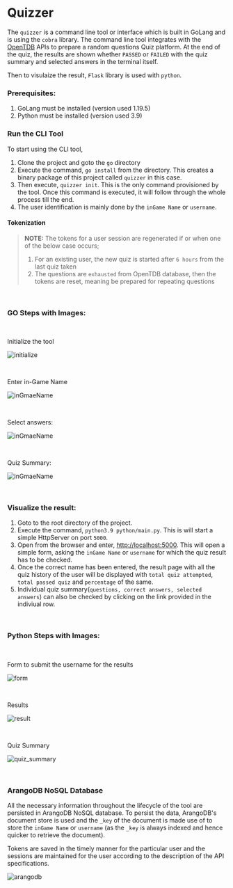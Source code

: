 # Quizzer

The ``quizzer`` is a command line tool or interface which is built in GoLang and is using the `cobra` library. The command line tool integrates with the [OpenTDB](https://opentdb.com/) APIs to prepare a random questions Quiz platform. At the end of the quiz, the results are shown whether ``PASSED`` or ``FAILED`` with the quiz summary and selected answers in the terminal itself.

Then to visulaize the result, `Flask` library is used with `python`. 

### Prerequisites:
1.  GoLang must be installed (version used 1.19.5)
2.  Python must be installed (version used 3.9)

### Run the CLI Tool
To start using the CLI tool,
1.  Clone the project and goto the `go` directory
2.  Execute the command, `go install` from the directory. This  creates a binary package of this project called `quizzer` in this case.
3.  Then execute, `quizzer init`. This is the only command provisioned by the tool. Once this command is executed, it will follow through the whole process till the end.
4.  The user identification is mainly done by the `inGame Name` or `username`.

#### Tokenization
> **NOTE:** The tokens for a user session are regenerated if or when one of the below case occurs;
> 1.  For an existing user, the new quiz is started after `6 hours` from the last quiz taken
> 2.  The questions are ``exhausted`` from OpenTDB database, then the tokens are reset, meaning be prepared for repeating questions

<br>

### GO Steps with Images:

<br>

Initialize the tool

![initialize](images/go_1.png)

<br>

Enter in-Game Name

![inGmaeName](images/go_2.png)

<br>

Select answers:

![inGmaeName](images/go_3.png)

<br>

Quiz Summary:

![inGmaeName](images/go_4.png)

<br>

### Visualize the result:
1. Goto to the root directory of the project.
2. Execute the command, `python3.9 python/main.py`. This is will start a simple HttpServer on port `5000`.
3.  Open from the browser and enter, [http://localhost:5000](http://localhost:5000). This will open a simple form, asking the `inGame Name` or `username` for which the quiz result has to be checked.
4.  Once the correct name has been entered, the result page with all the quiz history of the user will be displayed with `total quiz attempted`, `total passed quiz` and `percentage` of the same.
5.  Individual quiz summary(`questions, correct answers, selected answers`) can also be checked by clicking on the link provided in the indiviual row.

<br>

### Python Steps with Images:

<br>

Form to submit the username for the results

![form](images/py_1.png)

<br>

Results

![result](images/py_2.png)

<br>

Quiz Summary

![quiz_summary](images/py_3.png)


<br>

### ArangoDB NoSQL Database

All the necessary information throughout the lifecycle of the tool are persisted in ArangoDB NoSQL database. To persist the data, ArangoDB's document store is used and the `_key` of the document is made use of to store the ``inGame Name`` or `username` (as the `_key` is always indexed and hence quicker to retrieve the document).

Tokens are saved in the timely manner for the particular user and the sessions are maintained for the user according to the description of the API specifications.

![arangodb](images/arango_1.png)
